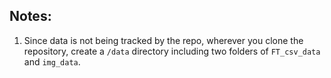 ## Notes:
1. Since data is not being tracked by the repo, wherever you clone the repository, create a `/data` directory including  two folders of `FT_csv_data` and `img_data`.
